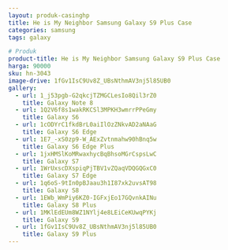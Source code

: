 ```yaml
---
layout: produk-casinghp
title: He is My Neighbor Samsung Galaxy S9 Plus Case
categories: samsung
tags: galaxy

# Produk
product-title: He is My Neighbor Samsung Galaxy S9 Plus Case
harga: 90000
sku: hn-3043
image-drive: 1fGv1IsC9Uv8Z_UBsNthmAV3nj5l85UB0
gallery:
  - url: 1_j53pgb-G2qkcjTZMGCLesIo8Qil3rZ0
    title: Galaxy Note 8
  - url: 1Q2V6f8s1wakRKCSl3MPKH3wmrrPPeGmy
    title: Galaxy S6
  - url: 1cODYrC1fkdBrL0aiIlOzZNkvAD2aNAaG
    title: Galaxy S6 Edge
  - url: 1E7_-xS0zp9-W_AExZvtnmahw90hBnq5w
    title: Galaxy S6 Edge Plus
  - url: 1jxHMSlKoMRwaxhycBqBhsoMGrCspsLwC
    title: Galaxy S7
  - url: 1WrUxscDXspiqPjTBV1vZQaqVDQGQGxC0
    title: Galaxy S7 Edge
  - url: 1q6oS-9tIn0pBJaau3h1I87xk2uvsAT98
    title: Galaxy S8
  - url: 1EWb_WmPiy6KZ0-IGFxjEo17GQvnkAINu
    title: Galaxy S8 Plus
  - url: 1MKlEdEUm8WZ1NYlj4e8LEiCeKUwqPYKj
    title: Galaxy S9
  - url: 1fGv1IsC9Uv8Z_UBsNthmAV3nj5l85UB0
    title: Galaxy S9 Plus
---
```

